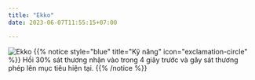 ```yaml
---
title: "Ekko"
date: 2023-06-07T11:55:15+07:00

---
```

![Ekko](https://storage.googleapis.com/www.publish.nocodesites.co.uk/prod/2542/files/fa762c573969fa29a9d3363020c30add6fe2f06de74a4ea28e6f42c4b2184318af23698a564cb95abe11435d5ec1e90fe33d5abc0aec0a65d3a5d8f0020a16c8.png)
{{% notice style="blue" title="Kỹ năng" icon="exclamation-circle" %}}
Hồi 30% sát thương nhận vào trong 4 giây trước và gây sát thương phép lên mục tiêu hiện tại.
{{% /notice %}}